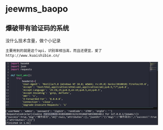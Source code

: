 # jeewms_baopo

## 爆破带有验证码的系统
没什么技术含量，做个小记录
```
主要用到的就是这个api，识别率相当高，而且还便宜，爱了
http://www.kuaishibie.cn/
```

![image-20210101214152444](https://github.com/ifyoudo/jeewms_baopo/blob/main/Clip_20210523_224614.png)
